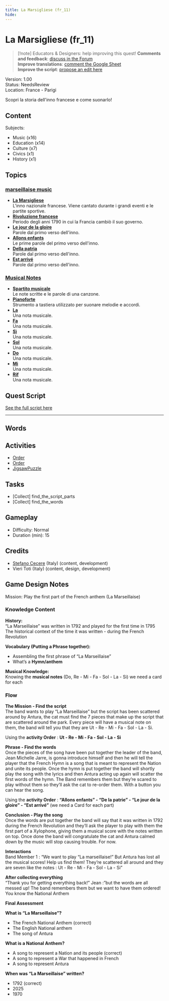 ```yaml
---
title: La Marsigliese (fr_11)
hide:
---
```


# La Marsigliese (fr_11)
> [!note] Educators & Designers: help improving this quest!
> **Comments and feedback**: [discuss in the Forum](https://antura.discourse.group/t/fr-11-la-marseillaise/30/1)  
> **Improve translations**: [comment the Google Sheet](https://docs.google.com/spreadsheets/d/1FPFOy8CHor5ArSg57xMuPAG7WM27-ecDOiU-OmtHgjw/edit?gid=849141304#gid=849141304)  
> **Improve the script**: [propose an edit here](https://github.com/vgwb/Antura/blob/main/Assets/_discover/_quests/FR_11%20Music%20Marseillese/FR_11%20Music%20Marseillese%20-%20Yarn%20Script.yarn)  

Version: 1.00  
Status: NeedsReview  
Location: France - Parigi

Scopri la storia dell'inno francese e come suonarlo!

## Content
Subjects: 

  - Music (x16)
  - Education (x14)
  - Culture (x7)
  - Civics (x1)
  - History (x1)

## Topics
### [marseillaise music](../../topics/index.md#marseillaise_music)

  - **[La Marsigliese](../../cards/index.md#marseillaise_music)**  
    L'inno nazionale francese. Viene cantato durante i grandi eventi e le partite sportive.  
  - **[Rivoluzione francese](../../cards/index.md#french_revolution)**  
    Periodo degli anni 1790 in cui la Francia cambiò il suo governo.  
  - **[Le jour de la gloire](../../cards/index.md#marseillaise_3)**  
    Parole dal primo verso dell'inno.  
  - **[Allons enfants](../../cards/index.md#marseillaise_1)**  
    Le prime parole del primo verso dell'inno.  
  - **[Della patria](../../cards/index.md#marseillaise_2)**  
    Parole dal primo verso dell'inno.  
  - **[Est arrivé](../../cards/index.md#marseillaise_4)**  
    Parole dal primo verso dell'inno.  
### [Musical Notes](../../topics/index.md#musical_notes)

  - **[Spartito musicale](../../cards/index.md#musical_score)**  
    Le note scritte e le parole di una canzone.  
  - **[Pianoforte](../../cards/index.md#piano)**  
    Strumento a tastiera utilizzato per suonare melodie e accordi.  
  - **[La](../../cards/index.md#note_la)**  
    Una nota musicale.  
  - **[Fa](../../cards/index.md#note_fa)**  
    Una nota musicale.  
  - **[Sì](../../cards/index.md#note_si)**  
    Una nota musicale.  
  - **[Sol](../../cards/index.md#note_sol)**  
    Una nota musicale.  
  - **[Do](../../cards/index.md#note_do)**  
    Una nota musicale.  
  - **[Mi](../../cards/index.md#note_mi)**  
    Una nota musicale.  
  - **[Rif](../../cards/index.md#note_re)**  
    Una nota musicale.  

## Quest Script

[See the full script here](./fr_11-script.md)

---

## Words
## Activities
- [Order](../../activities/index.md#Order)
- [Order](../../activities/index.md#Order)
- [JigsawPuzzle](../../activities/index.md#JigsawPuzzle)

## Tasks
- [Collect] find_the_script_parts
- [Collect] find_the_words
## Gameplay
- Difficulty: Normal
- Duration (min): 15
## Credits
- [Stefano Cecere](https://stefanocecere.com) (Italy) (content, development)
- Vieri Toti (Italy) (content, design, development)

## Game Design Notes

Mission: Play the first part of the French anthem (La Marseillaise)

### Knowledge Content
**History:**  
“La Marseillaise” was written in 1792 and played for the first time in 1795
The historical context of the time it was written - during the French Revolution

**Vocabulary (Putting a Phrase together):**  

- Assembling the first phrase of “La Marseillaise”
- What’s a **Hymn/anthem**

**Musical Knowledge:**  
Knowing the **musical notes** (Do, Re - Mi - Fa - Sol - La - Si) we need a card for each

### Flow

**The Mission - Find the script**  
The band wants to play “La Marseillaise” but the script has been scattered around by Antura, the cat must find the 7 pieces that make up the script that are scattered around the park. Every piece will have a musical note on them, the band will tell you that they are Ut - Re - Mi - Fa - Sol - La - Si.

Using the **activity Order** : **Ut - Re - Mi - Fa - Sol - La - Si**

**Phrase - Find  the words**  
Once the pieces of the song have been put together the leader of the band, Jean Michelle Jarre, is gonna introduce himself and then he will tell the player that the French Hymn is a song that is meant to represent the Nation and unite its people. 
Once the hymn is put together the band will shortly play the song with the lyrics and then Antura acting up again will scatter the first words of the hymn.
The Band remembers them but they’re scared to play without them so they’ll ask the cat to re-order them. With a button you can hear the song.

Using the **activity Order** : **“Allons enfants” - “De la patrie” - “Le jour de la gloire”  - “Est arrivé”** (we need a Card for each part)

**Conclusion - Play the song**  
Once the words are put together the band will say that it was written in 1792 during the French Revolution  and they’ll ask the player to play with them the first part of a Xylophone, giving them a musical score with the notes written on top.
Once done the band will congratulate the cat and Antura calmed down by the music will stop causing trouble. For now.

**Interactions**  
Band Member 1 : “We want to play “La marseillaise!” But Antura has lost all the musical scores! Help us  find them! They’re scattered all around and they are seven like the notes : Ut - Re - Mi - Fa - Sol - La - Si”

**After collecting everything**  
“Thank you for getting everything back!”
Jean :”but the words are all messed up! The band remembers them but we want to have them ordered! You know the National Anthem

**Final Assessment**

**What is “La Marseillaise”?**

- The French National Anthem (correct)
- The English National anthem
- The song of Antura

**What is a National Anthem?**

- A song to represent a Nation and its people (correct)
- A song to represent a War that happened in French
- A song to represent Antura

**When was “La Marseillaise” written?**

- 1792 (correct)
- 2025
- 1970


